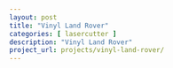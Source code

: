 ```yaml
---
layout: post
title: "Vinyl Land Rover"
categories: [ lasercutter ]
description: "Vinyl Land Rover"
project_url: projects/vinyl-land-rover/
---
```


